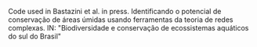 Code used in 
Bastazini et al. in press. Identificando o potencial de conservação de áreas úmidas usando ferramentas da teoria de redes complexas. IN: "Biodiversidade e conservação de ecossistemas aquáticos do sul do Brasil"
